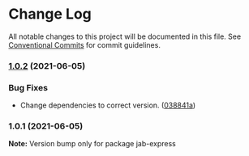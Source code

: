 # Change Log

All notable changes to this project will be documented in this file.
See [Conventional Commits](https://conventionalcommits.org) for commit guidelines.

### [1.0.2](https://github.com/wistoft/jawis/compare/jab-express@1.0.1...jab-express@1.0.2) (2021-06-05)


### Bug Fixes

* Change dependencies to correct version. ([038841a](https://github.com/wistoft/jawis/commit/038841a76cf667eaae25c6449de0f77d199278da))



### 1.0.1 (2021-06-05)

**Note:** Version bump only for package jab-express
